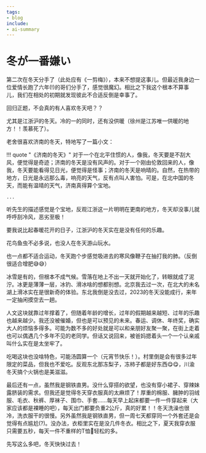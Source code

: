 ```yaml
---
tags:
- blog
include:
- ai-summary
---
```


# 冬が一番嫌い

第二次在冬天分手了（此处应有《一剪梅》），本来不想提这事儿。但最近我身边一位爱情长跑了六年(!)的哥们分手了，感觉很魔幻。相比之下我这个根本不算事儿，我们在相处的初期就发现彼此不合适反倒是幸事了。

回归正题，不会真的有人喜欢冬天吧？？

尤其是江浙沪的冬天。冷的一的同时，还有没供暖（徐州是江苏唯一供暖的地方！！羡慕死了）。

老舍很喜欢济南的冬天，特地写了一篇小文：

!!! quote "《济南的冬天》"
    对于一个在北平住惯的人，像我，冬天要是不刮大风，便觉得是奇迹；济南的冬天是没有风声的。对于一个刚由伦敦回来的人，像我，冬天要能看得见日光，便觉得是怪事；济南的冬天是响晴的。自然，在热带的地方，日光是永远那么毒，响亮的天气，反有点叫人害怕。可是，在北中国的冬天，而能有温晴的天气，济南真得算个宝地。 

    ...

听先生的描述感觉是个宝地，反观江浙这一片明明在更南的地方，冬天却没事儿就呼呼刮冷风，恶劣至极！

要我说比起春暖花开的日子，江浙沪的冬天实在是没有任何的乐趣。

花鸟鱼虫不必多说，也没人在冬天游山玩水。

也一点都不适合运动，冬天跑个步感觉吸进去的寒风像鞭子在抽打我的肺。（反倒很适合增肥😅😅）

冰雪是有的，但根本不成气候。雪落在地上不出一天就开始化了，转眼就成了泥泞。冰更是薄薄一层，冰钓、滑冰啥的想都别想。北京我去过一次，在北大的未名湖上滑冰实在是很新奇的体验。东北我倒是没去过，2023的冬天没能成行，来年一定抽闲摸空去一趟。

人文这块就靠过年撑着了，但随着年龄的增长，过年的假期越来越短、过年的乐趣也越来越少。我还没被催婚，但也是可以预见的未来。春运、调休、年终奖，确实大人的烦恼多得多。可能为数不多的好处就是可以和亲朋好友聚一聚，在街上走着也可以偶遇几个多年不见的老同学。但话又说回来，被爸妈摁着头一个一个认亲戚叫什么实在是太坐牢了。

吃喝这块也没啥特色，可能汤圆算一个（元宵节快乐！）。村里倒是会有很多过年限定的菜品，但我也不爱吃。反观东北那冻梨子，冻柿子都是好东西😋😋，川渝冬天搞个火锅也是美滋滋。

最后还有一点，虽然我是钢铁直男。没什么穿搭的欲望，也没有穿小裙子、穿辣妹露脐装的需求。但我还是觉得冬天穿衣服真的太麻烦了！厚重的棉服、臃肿的羽绒服、毛衣、秋裤、厚袜子、围巾、手套……每天早上起床都要一件一件穿起来（大家应该都是裸睡的吧），每天出门都要负重2公斤，真的好累！！冬天洗澡也很冷，洗衣服干的很慢。另外虽然我是钢铁直男，但一周七天都穿同一个外套还是会觉得有点尴尬(?)。没办法，衣柜里实在是没几件冬衣。相比之下，夏天我穿衣服只需要五秒，每天一件不重样的T恤🤣轻松的多。

先写这么多吧，冬天快快过去！